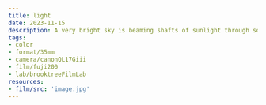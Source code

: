 ```yaml
---
title: light
date: 2023-11-15
description: A very bright sky is beaming shafts of sunlight through some clouds on top of a lush green forest of tree tops just kissed by the warm colors of autumn.
tags:
- color
- format/35mm
- camera/canonQL17Giii
- film/fuji200
- lab/brooktreeFilmLab
resources:
- film/src: 'image.jpg'
---
```

